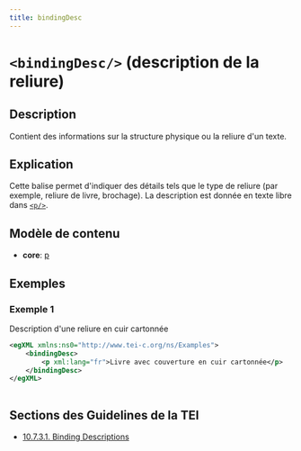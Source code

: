 ```yaml
---
title: bindingDesc
---
```




# `<bindingDesc/>` (description de la reliure)

## Description

Contient des informations sur la structure physique ou la reliure d'un texte. 

## Explication

Cette balise permet d'indiquer des détails tels que le type de reliure (par exemple, reliure de livre, brochage). La description est donnée en texte libre dans [`<p/>`](p.md).

## Modèle de contenu

- **core**: [p](p.md)

## Exemples

### Exemple 1

Description d'une reliure en cuir cartonnée

```xml
<egXML xmlns:ns0="http://www.tei-c.org/ns/Examples">
    <bindingDesc>
        <p xml:lang="fr">Livre avec couverture en cuir cartonnée</p>
    </bindingDesc>
</egXML>
               
```

## Sections des Guidelines de la TEI

- [10.7.3.1. Binding Descriptions](https://www.tei-c.org/release/doc/tei-p5-doc/en/html/MS.html#msphbi)